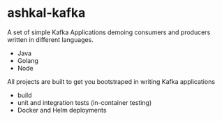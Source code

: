 # ashkal-kafka

A set of simple Kafka Applications demoing consumers and producers written in different languages.

- Java
- Golang
- Node

All projects are built to get you bootstraped in writing Kafka applications 
- build 
- unit and integration tests (in-container testing)
- Docker and Helm deployments
